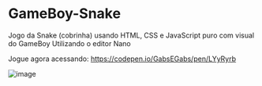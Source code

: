# GameBoy-Snake
Jogo da Snake (cobrinha) usando HTML, CSS e JavaScript puro com visual do GameBoy
Utilizando o editor Nano

Jogue agora acessando: https://codepen.io/GabsEGabs/pen/LYyRyrb 

![image](https://user-images.githubusercontent.com/97320295/150623137-567b1e0a-2d36-4728-bde5-38adb3cb2444.png)

